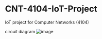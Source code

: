 # CNT-4104-IoT-Project
IoT project for Computer Networks (4104)

circuit diagram
![image](https://user-images.githubusercontent.com/62119663/198917791-c0c48a83-2426-43e2-bfac-bc46e83c451f.png)
